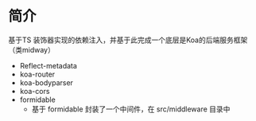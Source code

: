 # 简介

基于TS 装饰器实现的依赖注入，并基于此完成一个底层是Koa的后端服务框架（类midway）

- Reflect-metadata
- koa-router
- koa-bodyparser
- koa-cors
- formidable
  - 基于 formidable 封装了一个中间件，在 src/middleware 目录中
